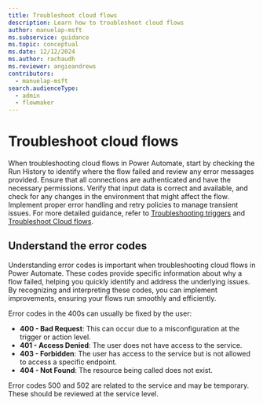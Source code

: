 ```yaml
---
title: Troubleshoot cloud flows
description: Learn how to troubleshoot cloud flows
author: manuelap-msft
ms.subservice: guidance
ms.topic: conceptual
ms.date: 12/12/2024
ms.author: rachaudh
ms.reviewer: angieandrews
contributors: 
  - manuelap-msft
search.audienceType: 
  - admin
  - flowmaker
---
```


# Troubleshoot cloud flows

When troubleshooting cloud flows in Power Automate, start by checking the Run History to identify where the flow failed and review any error messages provided. Ensure that all connections are authenticated and have the necessary permissions. Verify that input data is correct and available, and check for any changes in the environment that might affect the flow. Implement proper error handling and retry policies to manage transient issues. For more detailed guidance, refer to [Troubleshooting triggers](/power-automate/triggers-troubleshoot) and [Troubleshoot Cloud flows](/power-automate/fix-flow-failures).

## Understand the error codes

Understanding error codes is important when troubleshooting cloud flows in Power Automate. These codes provide specific information about why a flow failed, helping you quickly identify and address the underlying issues. By recognizing and interpreting these codes, you can implement improvements, ensuring your flows run smoothly and efficiently. 

Error codes in the 400s can usually be fixed by the user:

- **400 - Bad Request**: This can occur due to a misconfiguration at the trigger or action level.
- **401 - Access Denied**: The user does not have access to the service.
- **403 - Forbidden**: The user has access to the service but is not allowed to access a specific endpoint.
- **404 - Not Found**: The resource being called does not exist.

Error codes 500 and 502 are related to the service and may be temporary. These should be reviewed at the service level.